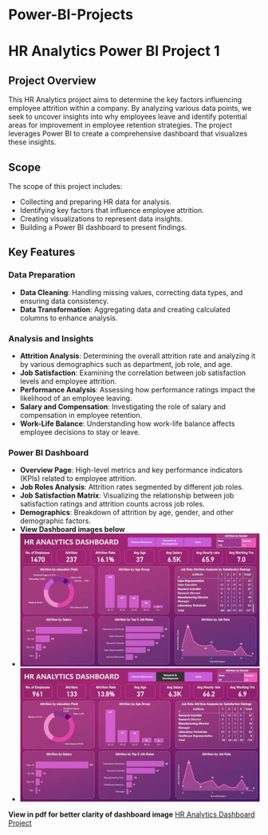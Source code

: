 # Power-BI-Projects

# HR Analytics Power BI Project 1

## Project Overview

This HR Analytics project aims to determine the key factors influencing employee attrition within a company. By analyzing various data points, we seek to uncover insights into why employees leave and identify potential areas for improvement in employee retention strategies. The project leverages Power BI to create a comprehensive dashboard that visualizes these insights.

## Scope

The scope of this project includes:
- Collecting and preparing HR data for analysis.
- Identifying key factors that influence employee attrition.
- Creating visualizations to represent data insights.
- Building a Power BI dashboard to present findings.

## Key Features

### Data Preparation
- **Data Cleaning**: Handling missing values, correcting data types, and ensuring data consistency.
- **Data Transformation**: Aggregating data and creating calculated columns to enhance analysis.

### Analysis and Insights
- **Attrition Analysis**: Determining the overall attrition rate and analyzing it by various demographics such as department, job role, and age.
- **Job Satisfaction**: Examining the correlation between job satisfaction levels and employee attrition.
- **Performance Analysis**: Assessing how performance ratings impact the likelihood of an employee leaving.
- **Salary and Compensation**: Investigating the role of salary and compensation in employee retention.
- **Work-Life Balance**: Understanding how work-life balance affects employee decisions to stay or leave.

### Power BI Dashboard
- **Overview Page**: High-level metrics and key performance indicators (KPIs) related to employee attrition.
- **Job Roles Analysis**: Attrition rates segmented by different job roles.
- **Job Satisfaction Matrix**: Visualizing the relationship between job satisfaction ratings and attrition counts across job roles.
- **Demographics**: Breakdown of attrition by age, gender, and other demographic factors.
- **View Dashboard images below**
- <img src="HR Analytics Dashboard project 1/Dashboard image1.jpg">
- <img src="HR Analytics Dashboard project 1/Dashboard image 2.jpg">

**View in pdf for better clarity of dashboard image**
[HR Analytics Dashboard Project](HR%20Analytics%20Dashboard%20project%201/HR%20analytics%20dashboard%20project.pdf)

